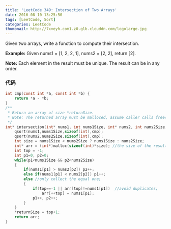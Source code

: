 ```yaml
---
title: 'LeetCode 349: Intersection of Two Arrays'
date: 2016-08-10 13:25:50
tags: [LeetCode, Sort]
categories: LeetCode
thumbnail: http://7xveyh.com1.z0.glb.clouddn.com/logolarge.jpg
---
```

Given two arrays, write a function to compute their intersection. <!--more-->

**Example:**
Given nums1 = [1, 2, 2, 1], nums2 = [2, 2], return [2].

**Note:**
Each element in the result must be unique.
The result can be in any order.
### 代码
```c
int cmp(const int *a, const int *b) {
    return *a - *b;
}
/**
 * Return an array of size *returnSize.
 * Note: The returned array must be malloced, assume caller calls free().
 */
int* intersection(int* nums1, int nums1Size, int* nums2, int nums2Size, int* returnSize) {
    qsort(nums1,nums1Size,sizeof(int),cmp);
    qsort(nums2,nums2Size,sizeof(int),cmp);
    int size = nums1Size < nums2Size ? nums1Size : nums2Size;
    int* arr = (int*)malloc(sizeof(int)*size); //the size of the result will at most be size;
    int top = -1;
    int p1=0, p2=0;
    while(p1<nums1Size && p2<nums2Size)
    {
        if(nums1[p1] > nums2[p2]) p2++;
        else if(nums1[p1] < nums2[p2]) p1++;
        else //only collect the equal one;
        {
            if(top==-1 || arr[top]!=nums1[p1])  //avoid duplicates;
                arr[++top] = nums1[p1];
            p1++, p2++;
        }
    }
    *returnSize = top+1;
    return arr;
}
```